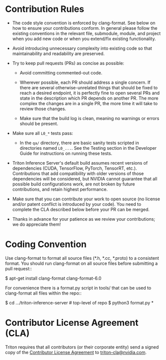 <!--
# Copyright (c) 2018-2020, NVIDIA CORPORATION. All rights reserved.
#
# Redistribution and use in source and binary forms, with or without
# modification, are permitted provided that the following conditions
# are met:
#  * Redistributions of source code must retain the above copyright
#    notice, this list of conditions and the following disclaimer.
#  * Redistributions in binary form must reproduce the above copyright
#    notice, this list of conditions and the following disclaimer in the
#    documentation and/or other materials provided with the distribution.
#  * Neither the name of NVIDIA CORPORATION nor the names of its
#    contributors may be used to endorse or promote products derived
#    from this software without specific prior written permission.
#
# THIS SOFTWARE IS PROVIDED BY THE COPYRIGHT HOLDERS ``AS IS'' AND ANY
# EXPRESS OR IMPLIED WARRANTIES, INCLUDING, BUT NOT LIMITED TO, THE
# IMPLIED WARRANTIES OF MERCHANTABILITY AND FITNESS FOR A PARTICULAR
# PURPOSE ARE DISCLAIMED.  IN NO EVENT SHALL THE COPYRIGHT OWNER OR
# CONTRIBUTORS BE LIABLE FOR ANY DIRECT, INDIRECT, INCIDENTAL, SPECIAL,
# EXEMPLARY, OR CONSEQUENTIAL DAMAGES (INCLUDING, BUT NOT LIMITED TO,
# PROCUREMENT OF SUBSTITUTE GOODS OR SERVICES; LOSS OF USE, DATA, OR
# PROFITS; OR BUSINESS INTERRUPTION) HOWEVER CAUSED AND ON ANY THEORY
# OF LIABILITY, WHETHER IN CONTRACT, STRICT LIABILITY, OR TORT
# (INCLUDING NEGLIGENCE OR OTHERWISE) ARISING IN ANY WAY OUT OF THE USE
# OF THIS SOFTWARE, EVEN IF ADVISED OF THE POSSIBILITY OF SUCH DAMAGE.
-->

# Contribution Rules

- The code style convention is enforced by clang-format. See below on
  how to ensure your contributions conform. In general please follow
  the existing conventions in the relevant file, submodule, module,
  and project when you add new code or when you extend/fix existing
  functionality.

- Avoid introducing unnecessary complexity into existing code so that
  maintainability and readability are preserved.

- Try to keep pull requests (PRs) as concise as possible:

  - Avoid committing commented-out code.

  - Wherever possible, each PR should address a single concern. If
    there are several otherwise-unrelated things that should be fixed
    to reach a desired endpoint, it is perfectly fine to open several
    PRs and state in the description which PR depends on another
    PR. The more complex the changes are in a single PR, the more time
    it will take to review those changes.

  - Make sure that the build log is clean, meaning no warnings or
    errors should be present.

- Make sure all `L0_*` tests pass:

  - In the `qa/` directory, there are basic sanity tests scripted in
    directories named `L0_...`.  See the Testing section in the
    Developer Guide for instructions on running these tests.

- Triton Inference Server's default build assumes recent versions of
  dependencies (CUDA, TensorFlow, PyTorch, TensorRT,
  etc.). Contributions that add compatibility with older versions of
  those dependencies will be considered, but NVIDIA cannot guarantee
  that all possible build configurations work, are not broken by
  future contributions, and retain highest performance.

- Make sure that you can contribute your work to open source (no
  license and/or patent conflict is introduced by your code). You need
  to complete the CLA described below before your PR can be merged.

- Thanks in advance for your patience as we review your contributions;
  we do appreciate them!

# Coding Convention

Use clang-format to format all source files (\*.h, \*.cc, \*.proto) to
a consistent format. You should run clang-format on all source files
before submitting a pull request::

  $ apt-get install clang-format clang-format-6.0

For convenience there is a format.py script in tools/ that can be used
to clang-format all files within the repo::

  $ cd .../triton-inference-server    # top-level of repo
  $ python3 format.py *

# Contributor License Agreement (CLA)

Triton requires that all contributors (or their corporate entity) send
a signed copy of the [Contributor License
Agreement](https://github.com/NVIDIA/triton-inference-server/blob/master/Triton-CCLA-v1.pdf)
to triton-cla@nvidia.com.
